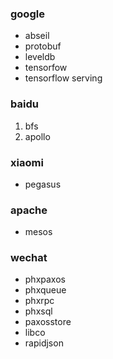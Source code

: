 ### google
- abseil
- protobuf
- leveldb
- tensorfow
- tensorflow serving

### baidu
1. bfs
2. apollo

### xiaomi
- pegasus

### apache
- mesos

### wechat
- phxpaxos
- phxqueue
- phxrpc
- phxsql
- paxosstore
- libco
- rapidjson
